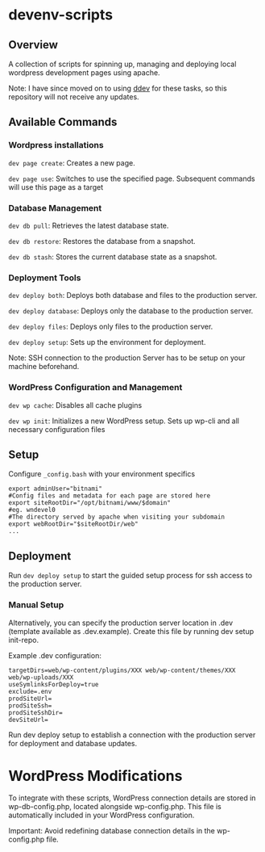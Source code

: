 # devenv-scripts
## Overview

A collection of scripts for spinning up, managing and deploying local wordpress development pages using apache.

Note: I have since moved on to using [ddev](https://github.com/ddev/ddev) for these tasks, so this repository will not receive any updates.


## Available Commands
### Wordpress installations

`dev page create`: Creates a new page.

`dev page use`: Switches to use the specified page. Subsequent commands will use this page as a target

### Database Management

`dev db pull`: Retrieves the latest database state.

`dev db restore`: Restores the database from a snapshot.

`dev db stash`: Stores the current database state as a snapshot.


### Deployment Tools

`dev deploy both`: Deploys both database and files to the production server.

`dev deploy database`: Deploys only the database to the production server.

`dev deploy files`: Deploys only files to the production server.

`dev deploy setup`: Sets up the environment for deployment.

Note: SSH connection to the production Server has to be setup on your machine beforehand. 

### WordPress Configuration and Management

`dev wp cache`: Disables all cache plugins

`dev wp init`: Initializes a new WordPress setup. Sets up wp-cli and all necessary configuration files


## Setup
Configure `_config.bash` with your environment specifics

```
export adminUser="bitnami"
#Config files and metadata for each page are stored here
export siteRootDir="/opt/bitnami/www/$domain"
#eg. wndevel0
#The directory served by apache when visiting your subdomain 
export webRootDir="$siteRootDir/web"
...
```

## Deployment
Run `dev deploy setup` to start the guided setup process for ssh access to the production server.

### Manual Setup
Alternatively, you can specify the production server location in .dev (template available as .dev.example). Create this file by running dev setup init-repo.

Example .dev configuration:
```
targetDirs=web/wp-content/plugins/XXX web/wp-content/themes/XXX web/wp-uploads/XXX
useSymlinksForDeploy=true
exclude=.env
prodSiteUrl=
prodSiteSsh=
prodSiteSshDir=
devSiteUrl=
```

Run dev deploy setup to establish a connection with the production server for deployment and database updates.

# WordPress Modifications
To integrate with these scripts, WordPress connection details are stored in wp-db-config.php, located alongside wp-config.php. This file is automatically included in your WordPress configuration.

Important: Avoid redefining database connection details in the wp-config.php file.

